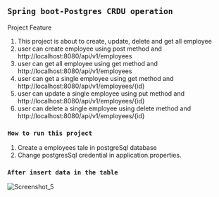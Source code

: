 ## `Spring boot-Postgres CRDU operation`

Project Feature

1.  This project is about to create, update, delete and get all employee
2.	user can create employee using post method and http://localhost:8080/api/v1/employees
3.	user can get all employee using get method and http://localhost:8080/api/v1/employees
4.	user can get a single employee using get method and http://localhost:8080/api/v1/employees/{id}
5.	user can update a single employee using put method and http://localhost:8080/api/v1/employees/{id}
6.	user can delete a single employee using delete method and http://localhost:8080/api/v1/employees/{id}


### `How to run this project`
1. Create a employees tale in postgreSql database
2. Change postgresSql credential in application.properties.

### `After insert data in the table`
![Screenshot_5](https://user-images.githubusercontent.com/20669870/143331941-4f965833-1944-43a9-872b-e36930963585.jpg)

